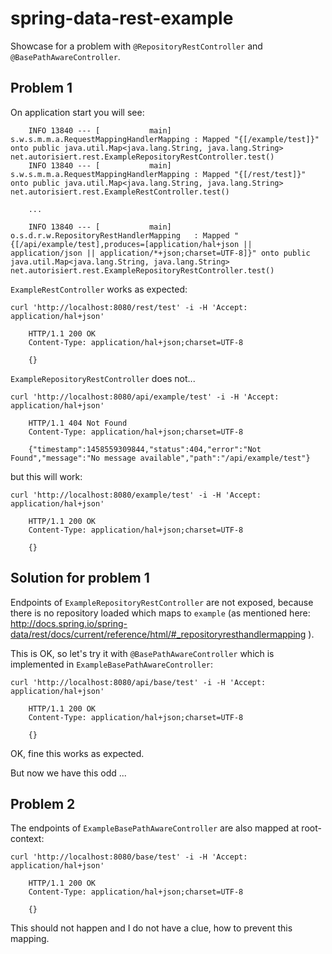 # spring-data-rest-example
Showcase for a problem with ``@RepositoryRestController`` and ``@BasePathAwareController``.

## Problem 1

On application start you will see:



		INFO 13840 --- [           main] s.w.s.m.m.a.RequestMappingHandlerMapping : Mapped "{[/example/test]}" onto public java.util.Map<java.lang.String, java.lang.String> net.autorisiert.rest.ExampleRepositoryRestController.test()
		INFO 13840 --- [           main] s.w.s.m.m.a.RequestMappingHandlerMapping : Mapped "{[/rest/test]}" onto public java.util.Map<java.lang.String, java.lang.String> net.autorisiert.rest.ExampleRestController.test()
		
		...
		
		INFO 13840 --- [           main] o.s.d.r.w.RepositoryRestHandlerMapping   : Mapped "{[/api/example/test],produces=[application/hal+json || application/json || application/*+json;charset=UTF-8]}" onto public java.util.Map<java.lang.String, java.lang.String> net.autorisiert.rest.ExampleRepositoryRestController.test()
		



``ExampleRestController`` works as expected:

``curl 'http://localhost:8080/rest/test' -i -H 'Accept: application/hal+json'``

		HTTP/1.1 200 OK
		Content-Type: application/hal+json;charset=UTF-8
		
		{}

``ExampleRepositoryRestController`` does not...


``curl 'http://localhost:8080/api/example/test' -i -H 'Accept: application/hal+json'``

		HTTP/1.1 404 Not Found
		Content-Type: application/hal+json;charset=UTF-8
				
		{"timestamp":1458559309844,"status":404,"error":"Not Found","message":"No message available","path":"/api/example/test"}
		
but this will work:


``curl 'http://localhost:8080/example/test' -i -H 'Accept: application/hal+json'``

		HTTP/1.1 200 OK
		Content-Type: application/hal+json;charset=UTF-8
		
		{}

## Solution for problem 1

Endpoints of ``ExampleRepositoryRestController`` are not exposed, because there is no repository loaded which maps to ``example`` (as mentioned here:  http://docs.spring.io/spring-data/rest/docs/current/reference/html/#_repositoryresthandlermapping ).

This is OK, so let's try it with ``@BasePathAwareController`` which is implemented in ``ExampleBasePathAwareController``:

``curl 'http://localhost:8080/api/base/test' -i -H 'Accept: application/hal+json'``

		HTTP/1.1 200 OK
		Content-Type: application/hal+json;charset=UTF-8
		
		{}
		
OK, fine this works as expected.

But now we have this odd ...

## Problem 2

The endpoints of ``ExampleBasePathAwareController`` are also mapped at root-context:

``curl 'http://localhost:8080/base/test' -i -H 'Accept: application/hal+json'``

		HTTP/1.1 200 OK
		Content-Type: application/hal+json;charset=UTF-8
		
		{}

This should not happen and I do not have a clue, how to prevent this mapping. 

